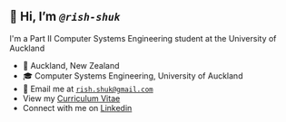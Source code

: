 <h2>👋 Hi, I’m <i><strong><code>@rish-shuk</code></strong></i></h2>

I'm a Part II Computer Systems Engineering student at the University of Auckland
- 📍 Auckland, New Zealand
- 🎓 Computer Systems Engineering, University of Auckland
- 📧 Email me at <code>rish.shuk@gmail.com</code>
- View my <a href="[Rishi Shukla - Technical Resume .pdf](https://github.com/rish-shuk/cv/blob/319f1f34e8557a754d1d44c346a2daca6f6dc82e/Rishi%20Shukla%20-%20Technical%20Resume%20.pdf)">Curriculum Vitae</a>
- Connect with me on <a href="www.linkedin.com/in/rish-shuk">Linkedin</a>


<!---
rish-shuk/rish-shuk is a ✨ special ✨ repository because its `README.md` (this file) appears on your GitHub profile.
You can click the Preview link to take a look at your changes.
--->
